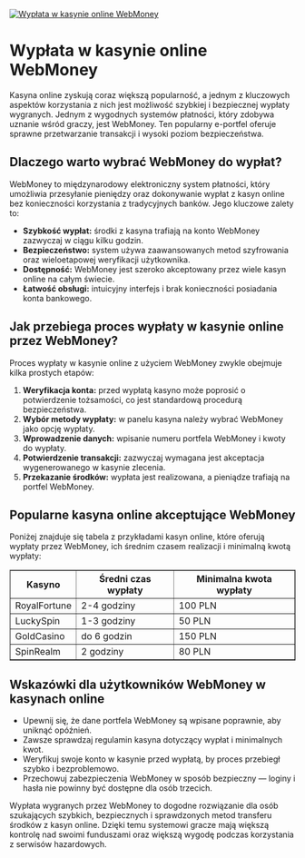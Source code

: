 [![Wypłata w kasynie online WebMoney](https://123-caf.pages.dev/gitsignup.png)](https://vrmoo.ru/Bt82HjjY)

<h1>Wypłata w kasynie online WebMoney</h1>  <p>Kasyna online zyskują coraz większą popularność, a jednym z kluczowych aspektów korzystania z nich jest możliwość szybkiej i bezpiecznej wypłaty wygranych. Jednym z wygodnych systemów płatności, który zdobywa uznanie wśród graczy, jest WebMoney. Ten popularny e-portfel oferuje sprawne przetwarzanie transakcji i wysoki poziom bezpieczeństwa.</p>  <h2>Dlaczego warto wybrać WebMoney do wypłat?</h2> <p>WebMoney to międzynarodowy elektroniczny system płatności, który umożliwia przesyłanie pieniędzy oraz dokonywanie wypłat z kasyn online bez konieczności korzystania z tradycyjnych banków. Jego kluczowe zalety to:</p>  <ul>   <li><strong>Szybkość wypłat:</strong> środki z kasyna trafiają na konto WebMoney zazwyczaj w ciągu kilku godzin.</li>   <li><strong>Bezpieczeństwo:</strong> system używa zaawansowanych metod szyfrowania oraz wieloetapowej weryfikacji użytkownika.</li>   <li><strong>Dostępność:</strong> WebMoney jest szeroko akceptowany przez wiele kasyn online na całym świecie.</li>   <li><strong>Łatwość obsługi:</strong> intuicyjny interfejs i brak konieczności posiadania konta bankowego.</li> </ul>  <h2>Jak przebiega proces wypłaty w kasynie online przez WebMoney?</h2> <p>Proces wypłaty w kasynie online z użyciem WebMoney zwykle obejmuje kilka prostych etapów:</p>  <ol>   <li><strong>Weryfikacja konta:</strong> przed wypłatą kasyno może poprosić o potwierdzenie tożsamości, co jest standardową procedurą bezpieczeństwa.</li>   <li><strong>Wybór metody wypłaty:</strong> w panelu kasyna należy wybrać WebMoney jako opcję wypłaty.</li>   <li><strong>Wprowadzenie danych:</strong> wpisanie numeru portfela WebMoney i kwoty do wypłaty.</li>   <li><strong>Potwierdzenie transakcji:</strong> zazwyczaj wymagana jest akceptacja wygenerowanego w kasynie zlecenia.</li>   <li><strong>Przekazanie środków:</strong> wypłata jest realizowana, a pieniądze trafiają na portfel WebMoney.</li> </ol>  <h2>Popularne kasyna online akceptujące WebMoney</h2> <p>Poniżej znajduje się tabela z przykładami kasyn online, które oferują wypłaty przez WebMoney, ich średnim czasem realizacji i minimalną kwotą wypłaty:</p>  <table border="1" cellpadding="6" cellspacing="0">   <thead>     <tr>       <th>Kasyno</th>       <th>Średni czas wypłaty</th>       <th>Minimalna kwota wypłaty</th>     </tr>   </thead>   <tbody>     <tr>       <td>RoyalFortune</td>       <td>2-4 godziny</td>       <td>100 PLN</td>     </tr>     <tr>       <td>LuckySpin</td>       <td>1-3 godziny</td>       <td>50 PLN</td>     </tr>     <tr>       <td>GoldCasino</td>       <td>do 6 godzin</td>       <td>150 PLN</td>     </tr>     <tr>       <td>SpinRealm</td>       <td>2 godziny</td>       <td>80 PLN</td>     </tr>   </tbody> </table>  <h2>Wskazówki dla użytkowników WebMoney w kasynach online</h2> <ul>   <li>Upewnij się, że dane portfela WebMoney są wpisane poprawnie, aby uniknąć opóźnień.</li>   <li>Zawsze sprawdzaj regulamin kasyna dotyczący wypłat i minimalnych kwot.</li>   <li>Weryfikuj swoje konto w kasynie przed wypłatą, by proces przebiegł szybko i bezproblemowo.</li>   <li>Przechowuj zabezpieczenia WebMoney w sposób bezpieczny — loginy i hasła nie powinny być dostępne dla osób trzecich.</li> </ul>  <p>Wypłata wygranych przez WebMoney to dogodne rozwiązanie dla osób szukających szybkich, bezpiecznych i sprawdzonych metod transferu środków z kasyn online. Dzięki temu systemowi gracze mają większą kontrolę nad swoimi funduszami oraz większą wygodę podczas korzystania z serwisów hazardowych.</p>